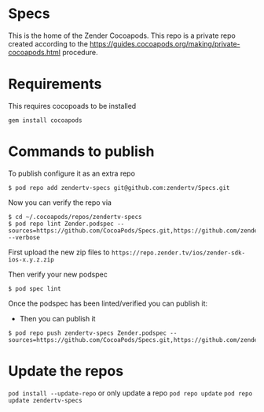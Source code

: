 # Specs

This is the home of the Zender Cocoapods.
This repo is a private repo created according to the <https://guides.cocoapods.org/making/private-cocoapods.html> procedure.

# Requirements
This requires cocopoads to be installed

`gem install cocoapods`

# Commands to publish 
To publish configure it as an extra repo
```
$ pod repo add zendertv-specs git@github.com:zendertv/Specs.git
```

Now you can verify the repo via
```
$ cd ~/.cocoapods/repos/zendertv-specs
$ pod repo lint Zender.podspec --sources=https://github.com/CocoaPods/Specs.git,https://github.com/zendertv/Specs.git --verbose
```

First upload the new zip files to `https://repo.zender.tv/ios/zender-sdk-ios-x.y.z.zip`

Then verify your new podspec
```
$ pod spec lint
```

Once the podspec has been linted/verified you can publish it:
- Then you can publish it
```
$ pod repo push zendertv-specs Zender.podspec --sources=https://github.com/CocoaPods/Specs.git,https://github.com/zendertv/Specs.git
```

# Update the repos
`pod install --update-repo`
or only update a repo
`pod repo update`
`pod repo update zendertv-specs`
